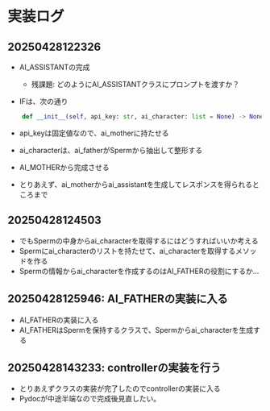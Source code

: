 # 実装ログ

## 20250428122326
- AI_ASSISTANTの完成
  - 残課題: どのようにAI_ASSISTANTクラスにプロンプトを渡すか？

- IFは、次の通り

```python
    def __init__(self, api_key: str, ai_character: list = None) -> None:
```

- api_keyは固定値なので、ai_motherに持たせる
- ai_characterは、ai_fatherがSpermから抽出して整形する

- AI_MOTHERから完成させる
- とりあえず、ai_motherからai_assistantを生成してレスポンスを得られるところまで

## 20250428124503 
- でもSpermの中身からai_characterを取得するにはどうすればいいか考える
- Spermにai_characterのリストを持たせて、ai_characterを取得するメソッドを作る
- Spermの情報からai_characterを作成するのはAI_FATHERの役割にするか…


## 20250428125946: AI_FATHERの実装に入る
- AI_FATHERの実装に入る
- AI_FATHERはSpermを保持するクラスで、Spermからai_characterを生成する

## 20250428143233: controllerの実装を行う
- とりあえずクラスの実装が完了したのでcontrollerの実装に入る
- Pydocが中途半端なので完成後見直したい。